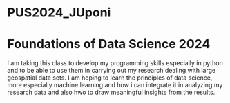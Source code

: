 # PUS2024_JUponi
# Foundations of Data Science 2024
I am taking this class to develop my programming skills especially in python and to  be able to use them in carrying out my research dealing with large geospatial data sets.
I am hoping to learn the principles of data science, more especially machine learning and how i can integrate it in analyzing my research data and also hwo to draw meaningful insights from the results.

